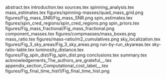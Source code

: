 abstract.tex
introduction.tex
sources.tex
spinning_analysis.tex
mass_estimates.tex
figures/spinning-masses/quad_mass_grid.png
figures/Fig_mass_SNR/Fig_mass_SNR.png
spin_estimates.tex
figures/spin_cred_regions/spin_cred_regions.png
spin_priors.tex
figures/Fig_mass_fractional/Fig_mass_fractional.png
component_masses.tex
figures/compmasses/mass_boxes.png
mass_ratio.tex
figures/mass-ratio/m2_cumulatives.png
sky_localization.tex
figures/Fig_3_sky_areas/Fig_3_sky_areas.png
run-by-run_skyareas.tex
sky-ratio-table.tex
luminosity_distance.tex
figures/Fig_spin_dist/Fig_spin_dist.png
conclusions.tex
summary.tex
acknowledgements_The_authors_are_grateful__.tex
appendix_section_Computational_cost_label__.tex
figures/Fig_final_time_hist1/Fig_final_time_hist.png
    
  
  
  